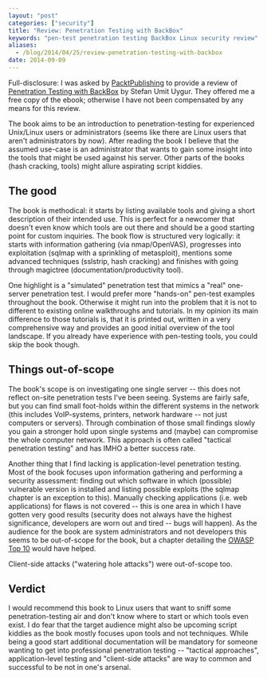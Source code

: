 ```yaml
---
layout: "post"
categories: ["security"]
title: "Review: Penetration Testing with BackBox"
keywords: "pen-test penetration testing BackBox Linux security review"
aliases:
  - /blog/2014/04/25/review-penetration-testing-with-backbox
date: 2014-09-09
---
```


Full-disclosure: I was asked by [PacktPublishing](https://www.packtpub.com/) to provide a review of [Penetration Testing with BackBox](http://bit.ly/1fF2N6z) by Stefan Umit Uygur. They offered me a free copy of the ebook; otherwise I have not been compensated by any means for this review.

The book aims to be an introduction to penetration-testing for experienced Unix/Linux users or administrators (seems like there are Linux users that aren't administrators by now). After reading the book I believe that the assumed use-case is an administrator that wants to gain some insight into the tools that might be used against his server. Other parts of the books (hash cracking, tools) might allure aspirating script kiddies.

<!-- more -->

## The good

The book is methodical: it starts by listing available tools and giving a short description of their intended use. This is perfect for a newcomer that doesn't even know which tools are out there and should be a good starting point for custom inquiries. The book flow is structured very logically: it starts with information gathering (via nmap/OpenVAS), progresses into exploitation (sqlmap with a sprinkling of metasploit), mentions some advanced techniques (sslstrip, hash cracking) and finishes with going through magictree (documentation/productivity tool).

One highlight is a "simulated" penetration test that mimics a "real" one-server penetration test. I would prefer more "hands-on" pen-test examples throughout the book. Otherwise it might run into the problem that it is not to different to existing online walkthroughs and tutorials. In my opinion its main difference to those tutorials is, that it is printed out, written in a very comprehensive way and provides an good initial overview of the tool landscape. If you already have experience with pen-testing tools, you could skip the book though.

## Things out-of-scope

The book's scope is on investigating one single server -- this does not reflect on-site penetration tests I've been seeing. Systems are fairly safe, but you can find small foot-holds within the different systems in the network (this includes VoIP-systems, printers, network hardware -- not just computers or servers). Through combination of those small findings slowly you gain a stronger hold upon single systems and (maybe) can compromise the whole computer network. This approach is often called "tactical penetration testing" and has IMHO a better success rate.

Another thing that I find lacking is application-level penetration testing. Most of the book focuses upon information gathering and performing a security assessment: finding out which software in which (possible) vulnerable version is installed and listing possible exploits (the sqlmap chapter is an exception to this). Manually checking applications (i.e. web applications) for flaws is not covered -- this is one area in which I have gotten very good results (security does not always have the highest significance, developers are worn out and tired -- bugs will happen). As the audience for the book are system administrators and not developers this seems to be out-of-scope for the book, but a chapter detailing the [OWASP Top 10](https://www.owasp.org/index.php/Top_10_2013-Introduction) would have helped.

Client-side attacks ("watering hole attacks") were out-of-scope too.

## Verdict

I would recommend this book to Linux users that want to sniff some penetration-testing air and don't know where to start or which tools even exist. I do fear that the target audience might also be upcoming script kiddies as the book mostly focuses upon tools and not techniques. While being a good start additional documentation will be mandatory for someone wanting to get into professional penetration testing -- "tactical approaches", application-level testing and "client-side attacks" are way to common and successful to be not in one's arsenal.
